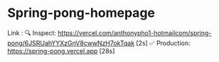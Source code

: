 # Spring-pong-homepage
Link : 
🔍  Inspect: https://vercel.com/anthonypho1-hotmailcom/spring-pong/6JSRUahYYXzGnV8cwwNzH7okTqak [2s]
✅  Production: https://spring-pong.vercel.app [28s]

